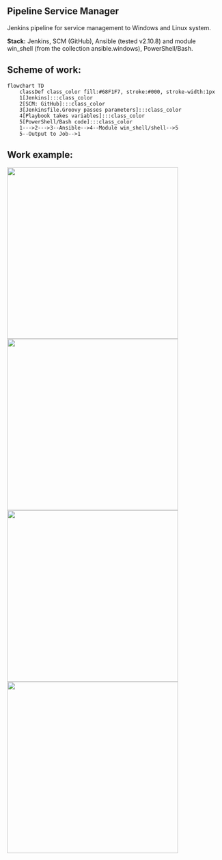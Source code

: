 ## Pipeline Service Manager

Jenkins pipeline for service management to Windows and Linux system.

**Stack:** Jenkins, SCM (GitHub), Ansible (tested v2.10.8) and module win_shell (from the collection ansible.windows), PowerShell/Bash.

## Scheme of work:

```mermaid
flowchart TD
    classDef class_color fill:#68F1F7, stroke:#000, stroke-width:1px
    1[Jenkins]:::class_color
    2[SCM: GitHub]:::class_color
    3[Jenkinsfile.Groovy passes parameters]:::class_color
    4[Playbook takes variables]:::class_color
    5[PowerShell/Bash code]:::class_color
    1--->2--->3--Ansible-->4--Module win_shell/shell-->5
    5--Output to Job-->1
```

## Work example:

<a href="https://github.com/Lifailon/Pipeline-Service-Manager/blob/rsa/Screen/1-Stage-Status.jpg"><img src="https://github.com/Lifailon/Pipeline-Service-Manager/blob/rsa/Screen/1-Stage-Status.jpg" width="400"/></a>
<a href="https://github.com/Lifailon/Pipeline-Service-Manager/blob/rsa/Screen/2-Build-with-Parameters.jpg"><img src="https://github.com/Lifailon/Pipeline-Service-Manager/blob/rsa/Screen/2-Build-with-Parameters.jpg" width="400"/></a>
<a href="https://github.com/Lifailon/Pipeline-Service-Manager/blob/rsa/Screen/3-Only-State.jpg"><img src="https://github.com/Lifailon/Pipeline-Service-Manager/blob/rsa/Screen/3-Only-State.jpg" width="400"/></a>
<a href="https://github.com/Lifailon/Pipeline-Service-Manager/blob/rsa/Screen/4-Start-Service.jpg"><img src="https://github.com/Lifailon/Pipeline-Service-Manager/blob/rsa/Screen/4-Start-Service.jpg" width="400"/></a>
